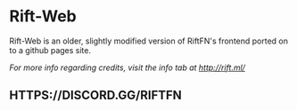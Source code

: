 # Rift-Web


Rift-Web is an older, slightly modified version of RiftFN's frontend ported on to a github pages site.

*For more info regarding credits, visit the info tab at http://rift.ml/*

## HTTPS://DISCORD.GG/RIFTFN


